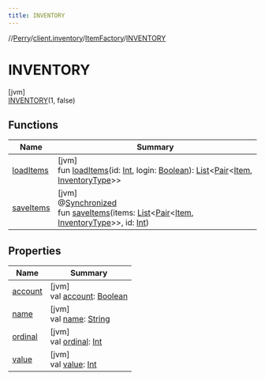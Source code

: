 ```yaml
---
title: INVENTORY
---
```

//[Perry](../../../../index.html)/[client.inventory](../../index.html)/[ItemFactory](../index.html)/[INVENTORY](index.html)



# INVENTORY



[jvm]\
[INVENTORY](index.html)(1, false)



## Functions


| Name | Summary |
|---|---|
| [loadItems](../load-items.html) | [jvm]<br>fun [loadItems](../load-items.html)(id: [Int](https://kotlinlang.org/api/latest/jvm/stdlib/kotlin/-int/index.html), login: [Boolean](https://kotlinlang.org/api/latest/jvm/stdlib/kotlin/-boolean/index.html)): [List](https://kotlinlang.org/api/latest/jvm/stdlib/kotlin.collections/-list/index.html)&lt;[Pair](https://kotlinlang.org/api/latest/jvm/stdlib/kotlin/-pair/index.html)&lt;[Item](../../-item/index.html), [InventoryType](../../-inventory-type/index.html)&gt;&gt; |
| [saveItems](../save-items.html) | [jvm]<br>@[Synchronized](https://kotlinlang.org/api/latest/jvm/stdlib/kotlin.jvm/-synchronized/index.html)<br>fun [saveItems](../save-items.html)(items: [List](https://kotlinlang.org/api/latest/jvm/stdlib/kotlin.collections/-list/index.html)&lt;[Pair](https://kotlinlang.org/api/latest/jvm/stdlib/kotlin/-pair/index.html)&lt;[Item](../../-item/index.html), [InventoryType](../../-inventory-type/index.html)&gt;&gt;, id: [Int](https://kotlinlang.org/api/latest/jvm/stdlib/kotlin/-int/index.html)) |


## Properties


| Name | Summary |
|---|---|
| [account](../account.html) | [jvm]<br>val [account](../account.html): [Boolean](https://kotlinlang.org/api/latest/jvm/stdlib/kotlin/-boolean/index.html) |
| [name](../../../tools.settings/-database-type/-my-s-q-l/index.html#-372974862%2FProperties%2F863300109) | [jvm]<br>val [name](../../../tools.settings/-database-type/-my-s-q-l/index.html#-372974862%2FProperties%2F863300109): [String](https://kotlinlang.org/api/latest/jvm/stdlib/kotlin/-string/index.html) |
| [ordinal](../../../tools.settings/-database-type/-my-s-q-l/index.html#-739389684%2FProperties%2F863300109) | [jvm]<br>val [ordinal](../../../tools.settings/-database-type/-my-s-q-l/index.html#-739389684%2FProperties%2F863300109): [Int](https://kotlinlang.org/api/latest/jvm/stdlib/kotlin/-int/index.html) |
| [value](../value.html) | [jvm]<br>val [value](../value.html): [Int](https://kotlinlang.org/api/latest/jvm/stdlib/kotlin/-int/index.html) |

